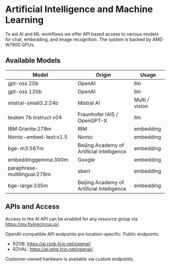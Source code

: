 # Artificial Intelligence and Machine Learning

To aid AI and ML workflows we offer API based access to various models for chat, embedding, and image recognition. The system is backed by AMD W7900 GPUs.


## Available Models


| Model | Origin | Usage |
| - | - | - |
| gpt-oss 20b | OpenAI | llm |
| gpt-oss 120b | OpenAI | llm |
| mistral-small3.2:24b | Mistral AI | Multi / vision |
| teuken 7b instruct v04 | Fraunhofer IAIS / OpenGPT-X | llm |
| IBM Granite:278m | IBM | embedding |
| Nomic-embed-text:v1.5 | Nomic | embedding |
| bge-m3:567m  | Beijing Academy of Artificial Intelligence | embedding |
| embeddinggemma:300m | Google | embedding |
| paraphrase-multilingual:278m | sbert | embedding |
| bge-large:335m | Beijing Academy of Artificial Intelligence | embedding |



## APIs and Access

Access to the AI API can be enabled for any resource group via https://my.flyingcircus.io/.

OpenAI-compatible API endpoints are location-specific. Public endpoints:

- RZOB: https://ai.rzob.fcio.net/openai/
- RZHAL: https://ai.whq.fcio.net/openai/

Customer-owned hardware is available via custom endpoints.
